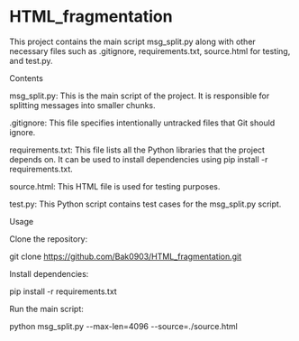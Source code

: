 # HTML_fragmentation


This project contains the main script msg_split.py along with other necessary files such as .gitignore, requirements.txt, source.html for testing, and test.py.


Contents

msg_split.py: This is the main script of the project. It is responsible for splitting messages into smaller chunks.

.gitignore: This file specifies intentionally untracked files that Git should ignore.

requirements.txt: This file lists all the Python libraries that the project depends on. It can be used to install dependencies using pip install -r requirements.txt.

source.html: This HTML file is used for testing purposes.

test.py: This Python script contains test cases for the msg_split.py script.


Usage

Clone the repository:

git clone https://github.com/Bak0903/HTML_fragmentation.git

Install dependencies:

pip install -r requirements.txt

Run the main script:

python msg_split.py --max-len=4096 --source=./source.html
